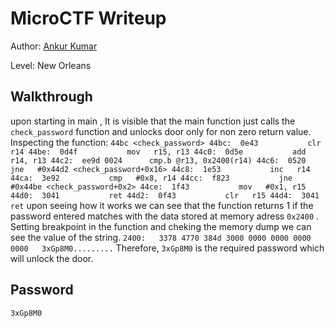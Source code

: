 # MicroCTF Writeup


Author: [Ankur Kumar](https://github.com/awsoankur) 

Level: New Orleans

## Walkthrough
upon starting in main , It is visible that the main function just calls the `check_password` 
function and unlocks door only for non zero return value.
Inspecting the function:
`
44bc <check_password>
44bc:  0e43           clr	r14
44be:  0d4f           mov	r15, r13
44c0:  0d5e           add	r14, r13
44c2:  ee9d 0024      cmp.b	@r13, 0x2400(r14)
44c6:  0520           jne	#0x44d2 <check_password+0x16>
44c8:  1e53           inc	r14
44ca:  3e92           cmp	#0x8, r14
44cc:  f823           jne	#0x44be <check_password+0x2>
44ce:  1f43           mov	#0x1, r15
44d0:  3041           ret
44d2:  0f43           clr	r15
44d4:  3041           ret
` 
upon seeing how it works we can see that the function returns 1 if the password entered 
matches with the data stored at memory adress `0x2400` .
Setting breakpoint in the function and cheking the memory dump we can see the value of the 
string.
`2400:   3378 4770 384d 3000 0000 0000 0000 0000   3xGp8M0.........`
Therefore, `3xGp8M0` is the required password which will unlock the door. 
## Password
`3xGp8M0`
